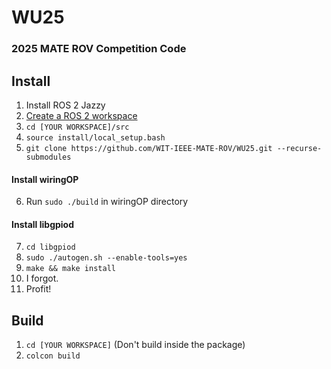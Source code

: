 # WU25
### 2025 MATE ROV Competition Code
## Install
1. Install ROS 2 Jazzy
2. [Create a ROS 2 workspace](https://docs.ros.org/en/foxy/Tutorials/Beginner-Client-Libraries/Creating-A-Workspace/Creating-A-Workspace.html)
3. `cd [YOUR WORKSPACE]/src`
4. `source install/local_setup.bash`
5. `git clone https://github.com/WIT-IEEE-MATE-ROV/WU25.git --recurse-submodules`
#### Install wiringOP
6. Run `sudo ./build` in wiringOP directory
#### Install libgpiod
7. `cd libgpiod`
8. `sudo ./autogen.sh --enable-tools=yes`
9. `make && make install`
10. I forgot.
11. Profit!
## Build
1. `cd [YOUR WORKSPACE]` (Don't build inside the package)
2. `colcon build`